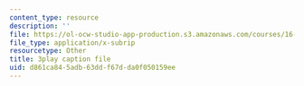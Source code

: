 ```yaml
---
content_type: resource
description: ''
file: https://ol-ocw-studio-app-production.s3.amazonaws.com/courses/16-842-fundamentals-of-systems-engineering-fall-2015/d861ca845adb63ddf67dda0f050159ee_CTVFDb44ses.srt
file_type: application/x-subrip
resourcetype: Other
title: 3play caption file
uid: d861ca84-5adb-63dd-f67d-da0f050159ee
---
```

